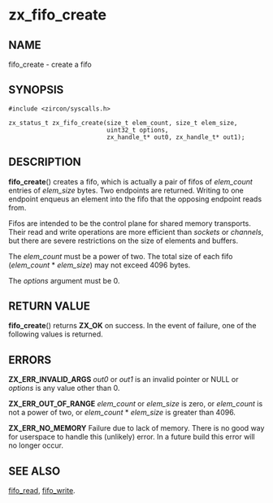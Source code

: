 # zx_fifo_create

## NAME

fifo_create - create a fifo

## SYNOPSIS

```
#include <zircon/syscalls.h>

zx_status_t zx_fifo_create(size_t elem_count, size_t elem_size,
                           uint32_t options,
                           zx_handle_t* out0, zx_handle_t* out1);

```

## DESCRIPTION

**fifo_create**() creates a fifo, which is actually a pair of fifos
of *elem_count* entries of *elem_size* bytes.  Two endpoints are
returned.  Writing to one endpoint enqueus an element into the fifo
that the opposing endpoint reads from.

Fifos are intended to be the control plane for shared memory transports.
Their read and write operations are more efficient than *sockets* or
*channels*, but there are severe restrictions on the size of elements
and buffers.

The *elem_count* must be a power of two.  The total size of each fifo
(*elem_count* * *elem_size*) may not exceed 4096 bytes.

The *options* argument must be 0.

## RETURN VALUE

**fifo_create**() returns **ZX_OK** on success. In the event of
failure, one of the following values is returned.

## ERRORS

**ZX_ERR_INVALID_ARGS**  *out0* or *out1* is an invalid pointer or NULL or
*options* is any value other than 0.

**ZX_ERR_OUT_OF_RANGE**  *elem_count* or *elem_size* is zero, or *elem_count*
is not a power of two, or *elem_count* * *elem_size* is greater than 4096.

**ZX_ERR_NO_MEMORY**  Failure due to lack of memory.
There is no good way for userspace to handle this (unlikely) error.
In a future build this error will no longer occur.


## SEE ALSO

[fifo_read](fifo_read.md),
[fifo_write](fifo_write.md).
